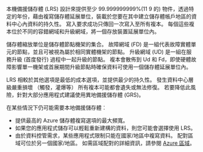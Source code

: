 本機備援儲存體 (LRS) 設計來提供至少 99.999999999%(11 9 的) 物件，透過特定的年份，藉由複寫儲存體延展單位，裝載於您要在其中建立儲存體帳戶地區的資料中心內資料的持久性。 寫入要求成功只傳回一次寫入至所有複本。 每個這些複本位於不同的容錯網域和升級網域，將一個存放裝置延展單位內。

儲存體縮放單位是儲存體節點機架的集合。 故障網域 (FD) 是一組代表故障實體單元的節點，並且可被視為屬於相同實體機架的節點。 升級網域 (UD) 是一組在服務升級 (首度發行) 過程中一起升級的節點。 複本會散佈到 Ud 和 Fd，即使硬體故障影響單一機架或首展期間升級節點時確保資料可使用一個儲存體延展單位內。

LRS 相較於其他選項是最低的成本選項，並提供最少的持久性。 發生資料中心層級嚴重損壞 （觸發，灌爆等） 所有複本可能都會遺失或無法修復。 若要降低此風險，針對大部分應用程式建議使用異地備援儲存體 (GRS)。

在某些情況下仍可能需要本地備援儲存體︰

* 提供最高的 Azure 儲存體複寫選項的最大頻寬。
* 如果您的應用程式儲存可以輕鬆重新建構的資料，則您可能會選擇使用 LRS。
* 由於資料控管需求，某些應用程式限制只能在國家/地區中複寫資料。 配對區域可位於另一個國家/地區。 如需區域配對的詳細資訊，請參閱 [Azure 區域](https://azure.microsoft.com/regions/)。
